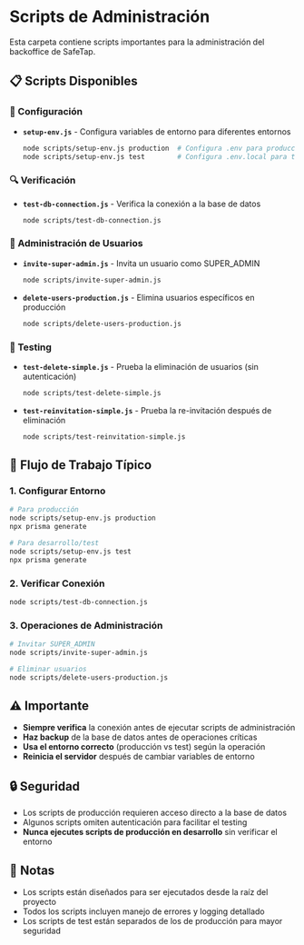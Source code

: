 # Scripts de Administración

Esta carpeta contiene scripts importantes para la administración del backoffice de SafeTap.

## 📋 Scripts Disponibles

### 🔧 Configuración

- **`setup-env.js`** - Configura variables de entorno para diferentes entornos
  ```bash
  node scripts/setup-env.js production  # Configura .env para producción
  node scripts/setup-env.js test        # Configura .env.local para test
  ```

### 🔍 Verificación

- **`test-db-connection.js`** - Verifica la conexión a la base de datos
  ```bash
  node scripts/test-db-connection.js
  ```

### 👑 Administración de Usuarios

- **`invite-super-admin.js`** - Invita un usuario como SUPER_ADMIN

  ```bash
  node scripts/invite-super-admin.js
  ```

- **`delete-users-production.js`** - Elimina usuarios específicos en producción
  ```bash
  node scripts/delete-users-production.js
  ```

### 🧪 Testing

- **`test-delete-simple.js`** - Prueba la eliminación de usuarios (sin autenticación)

  ```bash
  node scripts/test-delete-simple.js
  ```

- **`test-reinvitation-simple.js`** - Prueba la re-invitación después de eliminación
  ```bash
  node scripts/test-reinvitation-simple.js
  ```

## 🚀 Flujo de Trabajo Típico

### 1. Configurar Entorno

```bash
# Para producción
node scripts/setup-env.js production
npx prisma generate

# Para desarrollo/test
node scripts/setup-env.js test
npx prisma generate
```

### 2. Verificar Conexión

```bash
node scripts/test-db-connection.js
```

### 3. Operaciones de Administración

```bash
# Invitar SUPER_ADMIN
node scripts/invite-super-admin.js

# Eliminar usuarios
node scripts/delete-users-production.js
```

## ⚠️ Importante

- **Siempre verifica** la conexión antes de ejecutar scripts de administración
- **Haz backup** de la base de datos antes de operaciones críticas
- **Usa el entorno correcto** (producción vs test) según la operación
- **Reinicia el servidor** después de cambiar variables de entorno

## 🔒 Seguridad

- Los scripts de producción requieren acceso directo a la base de datos
- Algunos scripts omiten autenticación para facilitar el testing
- **Nunca ejecutes scripts de producción en desarrollo** sin verificar el entorno

## 📝 Notas

- Los scripts están diseñados para ser ejecutados desde la raíz del proyecto
- Todos los scripts incluyen manejo de errores y logging detallado
- Los scripts de test están separados de los de producción para mayor seguridad

